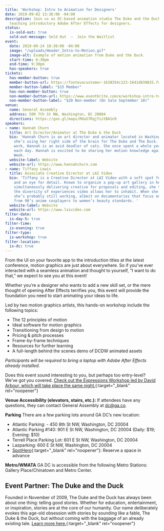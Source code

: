 ```yaml
---
title: 'Workshop: Intro to Animation for Designers'
date: 2019-09-02 13:36:00 -04:00
description: Join us as DC-based animation studio The Duke and the Duck lead a workshop
  teaching introductory Adobe After Effects for designers.
status:
  is-sold-out: true
  sold-out-message: Sold Out  —  Join the Waitlist
event:
  date: 2019-09-24 18:30:00 -04:00
  image: "/uploads/Header_Intro-to-Motion.gif"
  image-alt: Example of motion animation from Duke and the Duck.
  start-time: 6:30pm
  end-time: 9:30pm
  has-speakers: true
tickets:
  has-member-button: true
  member-button-url: https://fontevacustomer-1638354c123-1641d839835.force.com/services/oauth2/authorize?client_id=3MVG9nthuDc9owbcOq7_07W.HriOQQPWTbMkrpOla.ajDQlTHf4_uby_mhwylcX.mJBU2O2SppTiZMS0J_HJd&response_type=code&redirect_uri=https://ikit.aiga.org/ikit_national_util/ikit-national-util-sso-redirect/&state=https%3A%2F%2Fdc.aiga.org%2Fevent%2Fworkshop-intro-to-animation-for-designers%2F%3Fredirect_source%3Deventbrite_register
  member-button-label: "$15 Member"
  has-non-member-button: true
  non-member-button-url: https://www.eventbrite.com/e/workshop-intro-to-animation-for-designers-tickets-71298081481
  non-member-button-label: "$20 Non-member (On Sale September 10)"
venue:
  name: General Assembly
  address: 509 7th St NW, Washington, DC 20004
  directions: https://goo.gl/maps/Mda57RqjYiztBA1n9
speakers:
- name: Hannah Churn
  title: Art Director/Animator at The Duke & the Duck
  bio: 'Hannah Churn is an art director and animator located in Washington D.C. Currently,
    she’s using her right side of the brain for The Duke and The Duck. Outside of
    work, Hannah is an avid doodler of cats. She once spent a whole year drawing one
    each day. Hannah is excited to be sharing her motion knowledge again for DC Design
    Week. '
  website-label: Website
  website-url: https://www.hannahchurn.com
- name: Tiffany Lewis
  title: Associate Creative Director at LAI Video
  bio: 'Tiffany is a Creative Director at LAI Video with a soft spot for motion graphics
    and an eye for detail. Known to organize a pop-up art gallery in her office while
    simultaneously delivering creative for proposals and editing, she truly enjoys
    the diversity of experiences video allows her to inhabit. When she’s not at work
    she’s probably still working, albeit on documentaries that focus on anything,
    from 90’s anime cosplayers to women’s beauty standards. '
  website-label: Website
  website-url: https://www.laivideo.com
filter-date:
  is-day-5: true
filter-time:
  is-evening: true
filter-type:
  is-workshop: true
filter-location:
  is-dc: true
---
```


From the UI on your favorite app to the introduction titles at the latest conference, motion graphics are just about everywhere. So if you’ve ever interacted with a seamless animation and thought to yourself, “I want to do that,” we expect to see you at this event!

Whether you’re a designer who wants to add a new skill set, or the mere thought of opening After Effects terrifies you, this event will provide the foundation you need to start animating your ideas to life.

Led by two motion graphics artists, this hands-on workshop include the following topics: 
* The 12 principles of motion
* Ideal software for motion graphics
* Transitioning from design to motion
* Pricing & pitch processes
* Frame-by-frame techniques
* Resources for further learning
* A full-length behind the scenes demo of DCDW animated assets

*Participants will be required to bring a laptop with Adobe After Effects already installed.* 

Does this event sound interesting to you, but perhaps too entry-level? We’ve got you covered. [Check out the Expressions Workshop led by David Arbour, which will take place the same night.](https://www.dcdesignweek.org/events/workshop-expressions-in-after-effects-for-designers/){:target="_blank" rel="noopener"} 

**Venue Accessibility (elevators, stairs, etc.):** If attendees have any questions, they can contact General Assembly at [dc@ga.co](mailto:dc@ga.co).

**Parking** There are a few parking lots around GA DC’s new location:
* Atlantic Parking: - 450 8th St NW, Washington, DC 20004
* Atlantic Parking #140: 901 E St NW, Washington, DC 20004
(Daily: $19; Evening: $10)
* Terrell Place Parking Lot: 601 E St NW, Washington, DC 20004
* Lazparking: 600 E St NW, Washington, DC 20004
* [SpotHero](https://spothero.com){:target="_blank" rel="noopener"}: Reserve a space in advance

**Metro/WMATA** GA DC is accessible from the following Metro Stations: Gallery Place/Chinatown and Metro Center.

## Event Partner: The Duke and the Duck
Founded in November of 2009, The Duke and the Duck has always been about one thing: telling good stories. Whether for education, entertainment, or inspiration, stories are at the core of our humanity. Our name deliberately evokes this age-old obsession with stories by sounding like a fable, The Duke & the Duck, but without coming with the baggage of an already existing tale. [Learn more here.](https://www.dukeduck.com){:target="_blank" rel="noopener"}